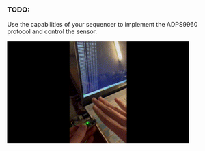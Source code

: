 ### TODO:

Use the capabilities of your sequencer to implement the ADPS9960 protocol and control the sensor.

![a](https://github.com/akiyamask/ese5190-2022-lab2b-esp/blob/main/lab/08_adps_protocol/lab8.gif)
